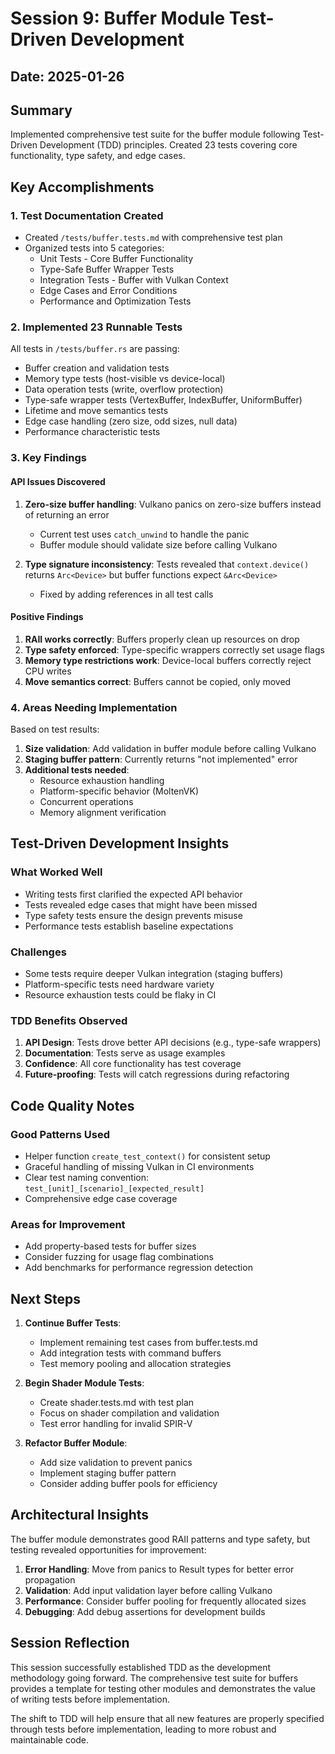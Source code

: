 # Session 9: Buffer Module Test-Driven Development

## Date: 2025-01-26

## Summary
Implemented comprehensive test suite for the buffer module following Test-Driven Development (TDD) principles. Created 23 tests covering core functionality, type safety, and edge cases.

## Key Accomplishments

### 1. Test Documentation Created
- Created `/tests/buffer.tests.md` with comprehensive test plan
- Organized tests into 5 categories:
  - Unit Tests - Core Buffer Functionality
  - Type-Safe Buffer Wrapper Tests
  - Integration Tests - Buffer with Vulkan Context
  - Edge Cases and Error Conditions
  - Performance and Optimization Tests

### 2. Implemented 23 Runnable Tests
All tests in `/tests/buffer.rs` are passing:
- Buffer creation and validation tests
- Memory type tests (host-visible vs device-local)
- Data operation tests (write, overflow protection)
- Type-safe wrapper tests (VertexBuffer, IndexBuffer, UniformBuffer)
- Lifetime and move semantics tests
- Edge case handling (zero size, odd sizes, null data)
- Performance characteristic tests

### 3. Key Findings

#### API Issues Discovered
1. **Zero-size buffer handling**: Vulkano panics on zero-size buffers instead of returning an error
   - Current test uses `catch_unwind` to handle the panic
   - Buffer module should validate size before calling Vulkano

2. **Type signature inconsistency**: Tests revealed that `context.device()` returns `Arc<Device>` but buffer functions expect `&Arc<Device>`
   - Fixed by adding references in all test calls

#### Positive Findings
1. **RAII works correctly**: Buffers properly clean up resources on drop
2. **Type safety enforced**: Type-specific wrappers correctly set usage flags
3. **Memory type restrictions work**: Device-local buffers correctly reject CPU writes
4. **Move semantics correct**: Buffers cannot be copied, only moved

### 4. Areas Needing Implementation

Based on test results:
1. **Size validation**: Add validation in buffer module before calling Vulkano
2. **Staging buffer pattern**: Currently returns "not implemented" error
3. **Additional tests needed**:
   - Resource exhaustion handling
   - Platform-specific behavior (MoltenVK)
   - Concurrent operations
   - Memory alignment verification

## Test-Driven Development Insights

### What Worked Well
- Writing tests first clarified the expected API behavior
- Tests revealed edge cases that might have been missed
- Type safety tests ensure the design prevents misuse
- Performance tests establish baseline expectations

### Challenges
- Some tests require deeper Vulkan integration (staging buffers)
- Platform-specific tests need hardware variety
- Resource exhaustion tests could be flaky in CI

### TDD Benefits Observed
1. **API Design**: Tests drove better API decisions (e.g., type-safe wrappers)
2. **Documentation**: Tests serve as usage examples
3. **Confidence**: All core functionality has test coverage
4. **Future-proofing**: Tests will catch regressions during refactoring

## Code Quality Notes

### Good Patterns Used
- Helper function `create_test_context()` for consistent setup
- Graceful handling of missing Vulkan in CI environments
- Clear test naming convention: `test_[unit]_[scenario]_[expected_result]`
- Comprehensive edge case coverage

### Areas for Improvement
- Add property-based tests for buffer sizes
- Consider fuzzing for usage flag combinations
- Add benchmarks for performance regression detection

## Next Steps

1. **Continue Buffer Tests**:
   - Implement remaining test cases from buffer.tests.md
   - Add integration tests with command buffers
   - Test memory pooling and allocation strategies

2. **Begin Shader Module Tests**:
   - Create shader.tests.md with test plan
   - Focus on shader compilation and validation
   - Test error handling for invalid SPIR-V

3. **Refactor Buffer Module**:
   - Add size validation to prevent panics
   - Implement staging buffer pattern
   - Consider adding buffer pools for efficiency

## Architectural Insights

The buffer module demonstrates good RAII patterns and type safety, but testing revealed opportunities for improvement:

1. **Error Handling**: Move from panics to Result types for better error propagation
2. **Validation**: Add input validation layer before calling Vulkano
3. **Performance**: Consider buffer pooling for frequently allocated sizes
4. **Debugging**: Add debug assertions for development builds

## Session Reflection

This session successfully established TDD as the development methodology going forward. The comprehensive test suite for buffers provides a template for testing other modules and demonstrates the value of writing tests before implementation.

The shift to TDD will help ensure that all new features are properly specified through tests before implementation, leading to more robust and maintainable code.